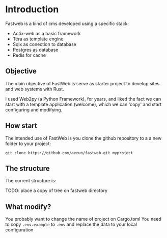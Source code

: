 # Introduction

Fastweb is a kind of cms developed using a specific stack:

- Actix-web as a basic framework
- Tera as template engine
- Sqlx as conection to database 
- Postgres as database
- Redis for cache

## Objective

The main objective of FastWeb is serve as starter project to develop sites and web systems with Rust. 

I used Web2py (a Python Framework), for years, and liked the fact we can start with a template application (welcome), 
which we can 'copy' and start configuring and modifying. 

## How start

The intended use of FastWeb is you clone the github repository to a a new folder to your project:

    git clone https://github.com/aerun/fastweb.git myproject

## The structure

The current structure is:

TODO: place a copy of tree on fastweb directory


## What modify?

You probably want to change the name of project on Cargo.toml
You need to copy ```.env.example``` to ```.env``` and replace the data to your local configuration

